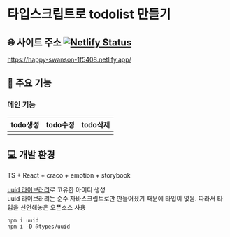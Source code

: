 # 타입스크립트로 todolist 만들기

## 🌐 사이트 주소 [![Netlify Status](https://api.netlify.com/api/v1/badges/464828dc-85a6-4a27-ba72-781fec63a713/deploy-status)](https://happy-swanson-1f5408.netlify.app/)
https://happy-swanson-1f5408.netlify.app/

## 🔎 주요 기능

### 메인 기능
| todo생성 | todo수정 | todo삭제 |
|----------|----------|----------|
|          |          |          |



## 💻 개발 환경
TS + React + craco + emotion + storybook

[uuid 라이브러리](https://www.npmjs.com/package/uuid)로 고유한 아이디 생성<br>
uuid 라이브러리는 순수 자바스크립트로만 만들어졌기 때문에 타입이 없음. 따라서 타입을 선언해놓은 오픈소스 사용
```shell
npm i uuid
npm i -D @types/uuid
```
